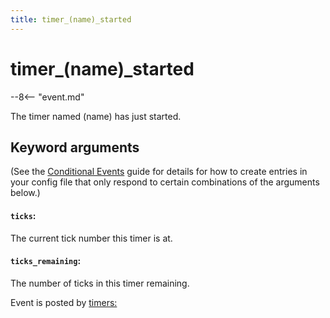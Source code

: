 ```yaml
---
title: timer_(name)_started
---
```


# timer_(name)\_started


--8<-- "event.md"

The timer named (name) has just started.

## Keyword arguments

(See the [Conditional Events](overview/conditional.md)
guide for details for how to create entries in your config file that
only respond to certain combinations of the arguments below.)

#### `ticks`:

The current tick number this timer is at.

#### `ticks_remaining`:

The number of ticks in this timer remaining.

Event is posted by [timers:](../config/timers.md)
